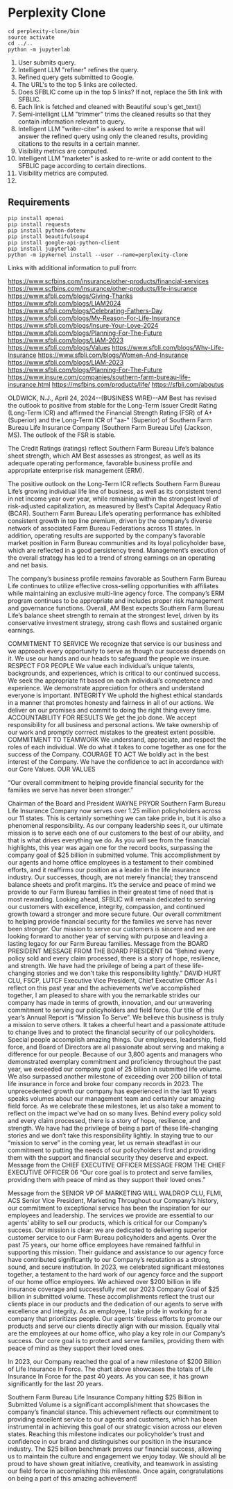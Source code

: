 # Perplexity Clone

```
cd perplexity-clone/bin
source activate
cd ../..
python -m jupyterlab
```

1. User submits query.
2. Intelligent LLM "refiner" refines the query.
3. Refined query gets submitted to Google.
4. The URL's to the top 5 links are collected.
5. Does SFBLIC come up in the top 5 links? If not, replace the 5th link with SFBLIC.
6. Each link is fetched and cleaned with Beautiful soup's get_text()
7. Semi-intellignt LLM "trimmer" trims the cleaned results so that they contain information relevant to query.
8. Intelligent LLM "writer-citer" is asked to write a response that will answer the refined query using only the cleaned results, providing citations to the results in a certain manner.
9. Visibility metrics are computed.
10. Intelligent LLM "marketer" is asked to re-write or add content to the SFBLIC page according to certain directions.
11. Visibility metrics are computed.
12.

## Requirements

```
pip install openai
pip install requests
pip install python-dotenv
pip install beautifulsoup4
pip install google-api-python-client
pip install jupyterlab
python -m ipykernel install --user --name=perplexity-clone
```


Links with additional information to pull from:

https://www.scfbins.com/insurance/other-products/financial-services
https://www.scfbins.com/insurance/other-products/life-insurance
https://www.sfbli.com/blogs/Giving-Thanks
https://www.sfbli.com/blogs/LIAM2024
https://www.sfbli.com/blogs/Celebrating-Fathers-Day
https://www.sfbli.com/blogs/My-Reason-For-Life-Insurance
https://www.sfbli.com/blogs/Insure-Your-Love-2024
https://www.sfbli.com/blogs/Planning-For-The-Future
https://www.sfbli.com/blogs/LIAM-2023
https://www.sfbli.com/blogs/Values
https://www.sfbli.com/blogs/Why-Life-Insurance
https://www.sfbli.com/blogs/Women-And-Insurance
https://www.sfbli.com/blogs/LIAM-2023
https://www.sfbli.com/blogs/Planning-For-The-Future
https://www.insure.com/companies/southern-farm-bureau-life-insurance.html
https://msfbins.com/products/life/
https://sfbli.com/aboutus


OLDWICK, N.J., April 24, 2024--(BUSINESS WIRE)--AM Best has revised the outlook to positive from stable for the Long-Term Issuer Credit Rating (Long-Term ICR) and affirmed the Financial Strength Rating (FSR) of A+ (Superior) and the Long-Term ICR of "aa-" (Superior) of Southern Farm Bureau Life Insurance Company (Southern Farm Bureau Life) (Jackson, MS). The outlook of the FSR is stable.


The Credit Ratings (ratings) reflect Southern Farm Bureau Life’s balance sheet strength, which AM Best assesses as strongest, as well as its adequate operating performance, favorable business profile and appropriate enterprise risk management (ERM).

The positive outlook on the Long-Term ICR reflects Southern Farm Bureau Life’s growing individual life line of business, as well as its consistent trend in net income year over year, while remaining within the strongest level of risk-adjusted capitalization, as measured by Best’s Capital Adequacy Ratio (BCAR). Southern Farm Bureau Life’s operating performance has exhibited consistent growth in top line premium, driven by the company’s diverse network of associated Farm Bureau Federations across 11 states. In addition, operating results are supported by the company’s favorable market position in Farm Bureau communities and its loyal policyholder base, which are reflected in a good persistency trend. Management’s execution of the overall strategy has led to a trend of strong earnings on an operating and net basis.


The company’s business profile remains favorable as Southern Farm Bureau Life continues to utilize effective cross-selling opportunities with affiliates while maintaining an exclusive multi-line agency force. The company’s ERM program continues to be appropriate and includes proper risk management and governance functions. Overall, AM Best expects Southern Farm Bureau Life’s balance sheet strength to remain at the strongest level, driven by its conservative investment strategy, strong cash flows and sustained organic earnings.



COMMITMENT TO SERVICE
We recognize that service is our business and we approach
every opportunity to serve as though our success depends
on it. We use our hands and our heads to safeguard the
people we insure.
RESPECT FOR PEOPLE
We value each individual’s unique talents, backgrounds,
and experiences, which is critical to our continued
success. We seek the appropriate fit based on each
individual’s competence and experience. We demonstrate
appreciation for others and understand everyone is
important.
INTEGRITY
We uphold the highest ethical standards in a manner that
promotes honesty and fairness in all of our actions. We
deliver on our promises and commit to doing the right
thing every time.
ACCOUNTABILITY FOR RESULTS
We get the job done. We accept responsibility for all
business and personal actions. We take ownership of our
work and promptly corrrect mistakes to the greatest extent
possible.
COMMITMENT TO TEAMWORK
We understand, appreciate, and respect the roles of each
individual. We do what it takes to come together as one for
the success of the Company.
COURAGE TO ACT
We boldly act in the best interest of the Company. We
have the confidence to act in accordance with our Core
Values.
OUR
VALUES



“Our overall commitment
to helping provide financial
security for the families we
serve has never been
stronger.” 

Chairman of the Board and President
WAYNE PRYOR
Southern Farm Bureau Life Insurance Company now
serves over 1.25 million policyholders across our 11
states. This is certainly something we can take pride
in, but it is also a phenomenal responsibility. As our
company leadership sees it, our ultimate mission is to
serve each one of our customers to the best of our
ability, and that is what drives everything we do.
As you will see from the financial highlights, this year
was again one for the record books, surpassing the
company goal of $25 billion in submitted volume. This
accomplishment by our agents and home office employees is a testament to their combined efforts, and
it reaffirms our position as a leader in the life insurance industry. Our successes, though, are not merely
financial; they transcend balance sheets and profit
margins. It’s the service and peace of mind we provide
to our Farm Bureau families in their greatest time of
need that is most rewarding.
Looking ahead, SFBLIC will remain dedicated to
serving our customers with excellence, integrity,
compassion, and continued growth toward a stronger
and more secure future. Our overall commitment to
helping provide financial security for the families we
serve has never been stronger.
Our mission to serve our customers is sincere and
we are looking forward to another year of serving with
purpose and leaving a lasting legacy for our Farm Bureau families.
Message from the
BOARD PRESIDENT
MESSAGE FROM THE BOARD PRESIDENT 04
“Behind every policy sold and
every claim processed, there
is a story of hope, resilience,
and strength. We have had
the privilege of being a
part of these life-changing
stories and we don’t take this
responsibility lightly.” 
DAVID HURT
CLU, FSCP, LUTCF
Executive Vice President, Chief
Executive Officer
As I reflect on this past year and the achievements
we’ve accomplished together, I am pleased to share
with you the remarkable strides our company has
made in terms of growth, innovation, and our unwavering commitment to serving our policyholders and field
force.
Our title of this year’s Annual Report is “Mission To
Serve”. We believe this business is truly a mission to
serve others. It takes a cheerful heart and a passionate
attitude to change lives and to protect the financial
security of our policyholders. Special people accomplish amazing things. Our employees, leadership, field
force, and Board of Directors are all passionate about
serving and making a difference for our people.
Because of our 3,800 agents and managers who
demonstrated exemplary commitment and proficiency throughout the past year, we exceeded our company goal of 25 billion in submitted life volume. We
also surpassed another milestone of exceeding over
200 billion of total life insurance in force and broke
four company records in 2023. The unprecedented
growth our company has experienced in the last 10
years speaks volumes about our management team
and certainly our amazing field force.
As we celebrate these milestones, let us also take a
moment to reflect on the impact we’ve had on so
many lives. Behind every policy sold and every claim
processed, there is a story of hope, resilience, and
strength. We have had the privilege of being a part
of these life-changing stories and we don’t take this
responsibility lightly.
In staying true to our “mission to serve” in the coming
year, let us remain steadfast in our commitment to
putting the needs of our policyholders first and providing them with the support and financial security they
deserve and expect.
Message from the
CHIEF EXECUTIVE OFFICER
MESSAGE FROM THE CHIEF EXECUTIVE OFFICER 06
“Our core goal is to
protect and serve families,
providing them with peace
of mind as they support
their loved ones.” 

Message from the
SENIOR VP OF MARKETING
WILL WALDROP
CLU, FLMI, ACS
Senior Vice President, Marketing
Throughout our Company’s history, our commitment
to exceptional service has been the inspiration for our
employees and leadership. The services we provide
are essential to our agents’ ability to sell our products,
which is critical for our Company’s success. Our mission is clear: we are dedicated to delivering superior
customer service to our Farm Bureau policyholders
and agents. Over the past 75 years, our home office
employees have remained faithful in supporting this
mission. Their guidance and assistance to our agency
force have contributed significantly to our Company’s
reputation as a strong, sound, and secure institution.
In 2023, we celebrated significant milestones together, a testament to the hard work of our agency force
and the support of our home office employees. We
achieved over $200 billion in life insurance coverage
and successfully met our 2023 Company Goal of $25
billion in submitted volume. These accomplishments
reflect the trust our clients place in our products and
the dedication of our agents to serve with excellence
and integrity.
As an employee, I take pride in working for a company
that prioritizes people. Our agents’ tireless efforts to
promote our products and serve our clients directly
align with our mission. Equally vital are the employees
at our home office, who play a key role in our Company’s success. Our core goal is to protect and serve
families, providing them with peace of mind as they
support their loved ones.

In 2023, our Company reached the goal of a new milestone of $200 Billion of Life Insurance In
Force. The chart above showcases the totals of Life Insurance In Force for the past 40 years. As
you can see, it has grown significantly for the last 20 years.


Southern Farm Bureau Life Insurance Company hitting $25 Billion in
Submitted Volume is a significant accomplishment that showcases the
company’s financial stance. This achievement reflects our commitment
to providing excellent service to our agents and customers, which
has been instrumental in achieving this goal of our strategic vision
across our eleven states. Reaching this milestone indicates
our policyholder’s trust and confidence in our brand and
distinguishes our position in the insurance industry. The $25
billion benchmark proves our financial success, allowing us
to maintain the culture and engagement we enjoy today.
We should all be proud to have shown great
initiative, creativity, and teamwork in assisting our
field force in accomplishing this milestone.
Once again, congratulations on being a part
of this amazing achievement!


